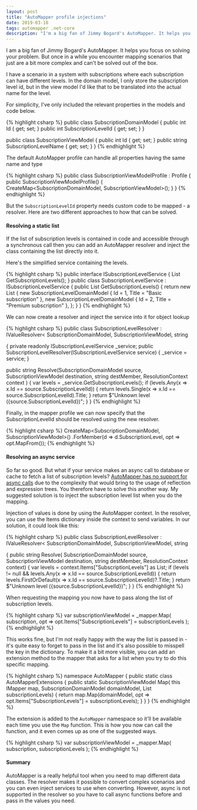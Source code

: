 ```yaml
---
layout: post
title: "AutoMapper profile injections"
date: 2019-03-18
tags: automapper .net-core
description: "I'm a big fan of Jimmy Bogard's AutoMapper. It helps you focus on solving your problem. But once in a while you encounter mapping scenarios that just are a bit more complex and can't be solved out of the box."
---
```


<p class="intro"><span class="dropcap">I</span> am a big fan of Jimmy Bogard's AutoMapper. It helps you focus on solving your problem. But once in a while you encounter mapping scenarios that just are a bit more complex and can't be solved out of the box.</p>

I have a scenario in a system with subscriptions where each subscription can have different levels. In the domain model, I only store the subscription level id, but in the view model I'd like that to be translated into the actual name for the level.

For simplicity, I've only included the relevant properties in the models and code below.

{% highlight csharp %}
public class SubscriptionDomainModel
{
  public int Id { get; set; }
  public int SubscriptionLevelId { get; set; }
}

public class SubscriptionViewModel
{
  public int Id { get; set; }
  public string SubscriptionLevelName { get; set; }
}
{% endhighlight %}

The default AutoMapper profile can handle all properties having the same name and type

{% highlight csharp %}
public class SubscriptionViewModelProfile : Profile
{
  public SubscriptionViewModelProfile()
  {
    CreateMap<SubscriptionDomainModel, SubscriptionViewModel>();
  }
}
{% endhighlight %}

But the `SubscriptionLevelId` property needs custom code to be mapped - a resolver. Here are two different approaches to how that can be solved.

#### Resolving a static list

If the list of subscription levels is contained in code and accessible through a synchronous call then you can add an AutoMapper resolver and inject the class containing the list directly into it.

Here's the simplified service containing the levels.

{% highlight csharp %}
public interface ISubscriptionLevelService
{
  List<SubscriptionLevelDomainModel> GetSubscriptionLevels();
}
public class SubscriptionLevelService : ISubscriptionLevelService
{
  public List<SubscriptionLevelDomainModel> GetSubscriptionLevels()
  {
    return new List<SubscriptionLevelDomainModel> {
      new SubscriptionLevelDomainModel {
        Id = 1,
        Title = "Basic subscription"
      },
      new SubscriptionLevelDomainModel {
        Id = 2,
        Title = "Premium subscription"
      },
    };
  }
}
{% endhighlight %}

We can now create a resolver and inject the service into it for object lookup

{% highlight csharp %}
public class SubscriptionLevelResolver : IValueResolver<
  SubscriptionDomainModel, 
  SubscriptionViewModel, 
  string
>
{
  private readonly ISubscriptionLevelService _service;
  public SubscriptionLevelResolver(ISubscriptionLevelService service)
  {
    _service = service;
  }

  public string Resolve(SubscriptionDomainModel source, 
      SubscriptionViewModel destination, 
      string destMember, 
      ResolutionContext context
  )
  {
    var levels = _service.GetSubscriptionLevels();
    if (levels.Any(x => x.Id == source.SubscriptionLevelId))
    {
      return levels.Single(x => x.Id == source.SubscriptionLevelId).Title;
    }
    return $"Unknown level ({source.SubscriptionLevelId})";
  }
}
{% endhighlight %}

Finally, in the mapper profile we can now specify that the SubscriptionLevelId should be resolved using the new resolver.

{% highlight csharp %}
CreateMap<SubscriptionDomainModel, SubscriptionViewModel>()
  .ForMember(d => d.SubscriptionLevel, 
           opt => opt.MapFrom<SubscriptionLevelResolver>());
{% endhighlight %}

#### Resolving an async service

So far so good. But what if your service makes an async call to database or cache to fetch a list of subscription levels? [AutoMapper has no support for async calls](https://github.com/AutoMapper/AutoMapper/issues/2615#issuecomment-385745684) due to the complexity that would bring to the usage of reflection and expression trees. You therefore have to solve this another way. My suggested solution is to inject the subscription level list when you do the mapping.

Injection of values is done by using the AutoMapper context. In the resolver, you can use the Items dictionary inside the context to send variables. In our solution, it could look like this:

{% highlight csharp %}
public class SubscriptionLevelResolver : IValueResolver<
  SubscriptionDomainModel, 
  SubscriptionViewModel, 
  string
>
{
  public string Resolve(
    SubscriptionDomainModel source, 
    SubscriptionViewModel destination, 
    string destMember, 
    ResolutionContext context)
  {
    var levels = context.Items["SubscriptionLevels"]
      as List<SubscriptionLevelDomainModel>;
    if (levels != null && levels.Any(x => 
      x.Id == source.SubscriptionLevelId))
    {
      return levels.FirstOrDefault(x => 
        x.Id == source.SubscriptionLevelId)?.Title;
    }
    return $"Unknown level ({source.SubscriptionLevelId})";
  }
}
{% endhighlight %}

When requesting the mapping you now have to pass along the list of subscription levels.

{% highlight csharp %}
var subscriptionViewModel = _mapper.Map<SubscriptionViewModel>(
  subscription, 
  opt => opt.Items["SubscriptionLevels"] = subscriptionLevels
);
{% endhighlight %}

This works fine, but I'm not really happy with the way the list is passed in - it's quite easy to forget to pass in the list and it's also possible to misspell the key in the dictionary. To make it a bit more visible, you can add an extension method to the mapper that asks for a list when you try to do this specific mapping.

{% highlight csharp %}
namespace AutoMapper
{
  public static class AutoMapperExtensions
  {
    public static SubscriptionViewModel Map<SubscriptionViewModel>(
        this IMapper map, 
        SubscriptionDomainModel domainModel, 
        List<SubscriptionLevelDomainModel> subscriptionLevels)
    {
      return map.Map<SubscriptionViewModel>(domainModel, opt => 
        opt.Items["SubscriptionLevels"] = subscriptionLevels);
    }
  }
}
{% endhighlight %}

The extension is added to the `AutoMapper` namespace so it'll be available each time you use the `Map` function. This is how you now can call the function, and it even comes up as one of the suggested ways.

{% highlight csharp %}
var subscriptionViewModel = _mapper.Map<SubscriptionViewModel>(
  subscription, 
  subscriptionLevels
);
{% endhighlight %}

#### Summary
AutoMapper is a really helpful tool when you need to map different data classes. The resolver makes it possible to convert complex scenarios and you can even inject services to use when converting. However, async is not supported in the resolver so you have to call async functions before and pass in the values you need.
